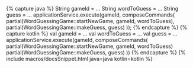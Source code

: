 {% capture java %}
String gameId = ...
String wordToGuess = ...
String guess = ...
applicationService.execute(gameId, composeCommands(
    partial(WordGuessingGame::startNewGame, gameId, wordToGuess),
    partial(WordGuessingGame::makeGuess, guess)
));
{% endcapture %}
{% capture kotlin %}
val gameId = ...
val wordToGuess = ...
val guess = ...
applicationService.execute(gameId, composeCommands(
    partial(WordGuessingGame::startNewGame, gameId, wordToGuess)
    partial(WordGuessingGame::makeGuess, guess) 
))
{% endcapture %}
{% include macros/docsSnippet.html java=java kotlin=kotlin %}